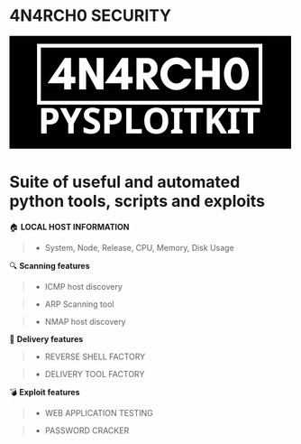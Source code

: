 # 4N4RCH0 SECURITY

![alt text](img/4n4rch0-pysploitkit-banner.png)

# Suite of useful and automated python tools, scripts and exploits

🏠 **LOCAL HOST INFORMATION**

 > - System, Node, Release, CPU, Memory, Disk Usage

🔍 **Scanning features**
 > - ICMP host discovery
 
 > - ARP Scanning tool
 
 > - NMAP host discovery

🚀 **Delivery features**

 > - REVERSE SHELL FACTORY

 > - DELIVERY TOOL FACTORY

💣 **Exploit features**

> - WEB APPLICATION TESTING

> - PASSWORD CRACKER
